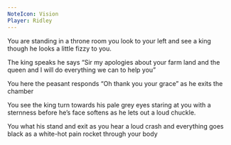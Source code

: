 ```yaml
---
NoteIcon: Vision
Player: Ridley
---
```

You are standing in a throne room you look to your left and see a king though he looks a little fizzy to you. 

The king speaks he says “Sir my apologies about your farm land and the queen and I will do everything we can to help you” 

You here the peasant responds “Oh thank you your grace” as he exits the chamber

You see the king turn towards his pale grey eyes staring at you with a sternness before he’s face softens as he lets out a loud chuckle. 

You what his stand and exit as you hear a loud crash and everything goes black as a white-hot pain rocket through your body